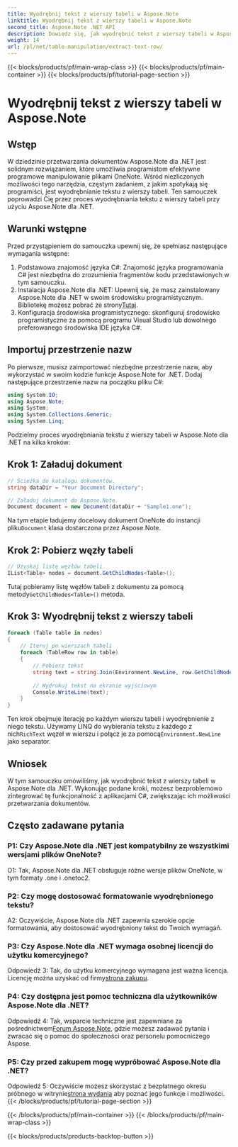 ```yaml
---
title: Wyodrębnij tekst z wierszy tabeli w Aspose.Note
linktitle: Wyodrębnij tekst z wierszy tabeli w Aspose.Note
second_title: Aspose.Note .NET API
description: Dowiedz się, jak wyodrębnić tekst z wierszy tabeli w Aspose.Note dla .NET, korzystając z tego wszechstronnego samouczka.
weight: 14
url: /pl/net/table-manipulation/extract-text-row/
---
```


{{< blocks/products/pf/main-wrap-class >}}
{{< blocks/products/pf/main-container >}}
{{< blocks/products/pf/tutorial-page-section >}}

# Wyodrębnij tekst z wierszy tabeli w Aspose.Note

## Wstęp

W dziedzinie przetwarzania dokumentów Aspose.Note dla .NET jest solidnym rozwiązaniem, które umożliwia programistom efektywne programowe manipulowanie plikami OneNote. Wśród niezliczonych możliwości tego narzędzia, częstym zadaniem, z jakim spotykają się programiści, jest wyodrębnianie tekstu z wierszy tabeli. Ten samouczek poprowadzi Cię przez proces wyodrębniania tekstu z wierszy tabeli przy użyciu Aspose.Note dla .NET.

## Warunki wstępne

Przed przystąpieniem do samouczka upewnij się, że spełniasz następujące wymagania wstępne:

1. Podstawowa znajomość języka C#: Znajomość języka programowania C# jest niezbędna do zrozumienia fragmentów kodu przedstawionych w tym samouczku.
2.  Instalacja Aspose.Note dla .NET: Upewnij się, że masz zainstalowany Aspose.Note dla .NET w swoim środowisku programistycznym. Bibliotekę możesz pobrać ze strony[Tutaj](https://releases.aspose.com/note/net/).
3. Konfiguracja środowiska programistycznego: skonfiguruj środowisko programistyczne za pomocą programu Visual Studio lub dowolnego preferowanego środowiska IDE języka C#.

## Importuj przestrzenie nazw

Po pierwsze, musisz zaimportować niezbędne przestrzenie nazw, aby wykorzystać w swoim kodzie funkcje Aspose.Note for .NET. Dodaj następujące przestrzenie nazw na początku pliku C#:

```csharp
using System.IO;
using Aspose.Note;
using System;
using System.Collections.Generic;
using System.Linq;
```

Podzielmy proces wyodrębniania tekstu z wierszy tabeli w Aspose.Note dla .NET na kilka kroków:

## Krok 1: Załaduj dokument

```csharp
// Ścieżka do katalogu dokumentów.
string dataDir = "Your Document Directory";

// Załaduj dokument do Aspose.Note.
Document document = new Document(dataDir + "Sample1.one");
```

 Na tym etapie ładujemy docelowy dokument OneNote do instancji pliku`Document` klasa dostarczona przez Aspose.Note.

## Krok 2: Pobierz węzły tabeli

```csharp
// Uzyskaj listę węzłów tabeli
IList<Table> nodes = document.GetChildNodes<Table>();
```

 Tutaj pobieramy listę węzłów tabeli z dokumentu za pomocą metody`GetChildNodes<Table>()` metoda.

## Krok 3: Wyodrębnij tekst z wierszy tabeli

```csharp
foreach (Table table in nodes)
{
	// Iteruj po wierszach tabeli
	foreach (TableRow row in table)
	{
		// Pobierz tekst
		string text = string.Join(Environment.NewLine, row.GetChildNodes<RichText>().Select(e => e.Text)) + Environment.NewLine;
   
		// Wydrukuj tekst na ekranie wyjściowym
		Console.WriteLine(text);
	}
}
```

 Ten krok obejmuje iterację po każdym wierszu tabeli i wyodrębnienie z niego tekstu. Używamy LINQ do wybierania tekstu z każdego z nich`RichText` węzeł w wierszu i połącz je za pomocą`Environment.NewLine` jako separator.

## Wniosek

W tym samouczku omówiliśmy, jak wyodrębnić tekst z wierszy tabeli w Aspose.Note dla .NET. Wykonując podane kroki, możesz bezproblemowo zintegrować tę funkcjonalność z aplikacjami C#, zwiększając ich możliwości przetwarzania dokumentów.

## Często zadawane pytania

### P1: Czy Aspose.Note dla .NET jest kompatybilny ze wszystkimi wersjami plików OneNote?

O1: Tak, Aspose.Note dla .NET obsługuje różne wersje plików OneNote, w tym formaty .one i .onetoc2.

### P2: Czy mogę dostosować formatowanie wyodrębnionego tekstu?

A2: Oczywiście, Aspose.Note dla .NET zapewnia szerokie opcje formatowania, aby dostosować wyodrębniony tekst do Twoich wymagań.

### P3: Czy Aspose.Note dla .NET wymaga osobnej licencji do użytku komercyjnego?

 Odpowiedź 3: Tak, do użytku komercyjnego wymagana jest ważna licencja. Licencję można uzyskać od firmy[strona zakupu](https://purchase.aspose.com/buy).

### P4: Czy dostępna jest pomoc techniczna dla użytkowników Aspose.Note dla .NET?

 Odpowiedź 4: Tak, wsparcie techniczne jest zapewniane za pośrednictwem[Forum Aspose.Note](https://forum.aspose.com/c/note/28), gdzie możesz zadawać pytania i zwracać się o pomoc do społeczności oraz personelu pomocniczego Aspose.

### P5: Czy przed zakupem mogę wypróbować Aspose.Note dla .NET?

 Odpowiedź 5: Oczywiście możesz skorzystać z bezpłatnego okresu próbnego w witrynie[strona wydania](https://releases.aspose.com/) aby poznać jego funkcje i możliwości.
{{< /blocks/products/pf/tutorial-page-section >}}

{{< /blocks/products/pf/main-container >}}
{{< /blocks/products/pf/main-wrap-class >}}

{{< blocks/products/products-backtop-button >}}
